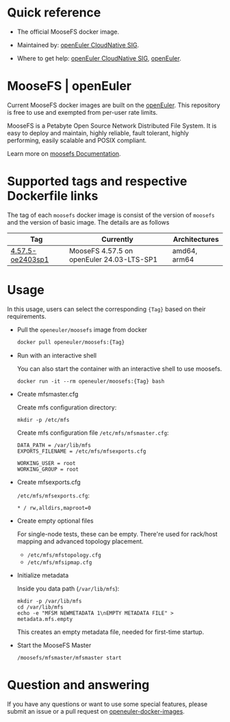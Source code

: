 # Quick reference

- The official MooseFS docker image.

- Maintained by: [openEuler CloudNative SIG](https://gitee.com/openeuler/cloudnative).

- Where to get help: [openEuler CloudNative SIG](https://gitee.com/openeuler/cloudnative), [openEuler](https://gitee.com/openeuler/community).

# MooseFS | openEuler
Current MooseFS docker images are built on the [openEuler](https://repo.openeuler.org/). This repository is free to use and exempted from per-user rate limits.

MooseFS is a Petabyte Open Source Network Distributed File System. It is easy to deploy and maintain, highly reliable, fault tolerant, highly performing, easily scalable and POSIX compliant.

Learn more on [moosefs Documentation](https://moosefs.com/support/#documentation).

# Supported tags and respective Dockerfile links
The tag of each `moosefs` docker image is consist of the version of `moosefs` and the version of basic image. The details are as follows

| Tag                                                                                                                                 | Currently                                 | Architectures |
|-------------------------------------------------------------------------------------------------------------------------------------|-------------------------------------------|---------------|
| [4.57.5-oe2403sp1](https://gitee.com/openeuler/openeuler-docker-images/blob/master/Storage/moosefs/4.57.5/24.03-lts-sp1/Dockerfile) | MooseFS 4.57.5 on openEuler 24.03-LTS-SP1 | amd64, arm64  |

# Usage
In this usage, users can select the corresponding `{Tag}` based on their requirements.

- Pull the `openeuler/moosefs` image from docker

	```bash
	docker pull openeuler/moosefs:{Tag}
	```

- Run with an interactive shell

    You can also start the container with an interactive shell to use moosefs.
    ```
    docker run -it --rm openeuler/moosefs:{Tag} bash
    ```

- Create mfsmaster.cfg

    Create mfs configuration directory:
    ```
    mkdir -p /etc/mfs
    ```
  
    Create mfs configuration file `/etc/mfs/mfsmaster.cfg`:
    ```
    DATA_PATH = /var/lib/mfs
    EXPORTS_FILENAME = /etc/mfs/mfsexports.cfg

    WORKING_USER = root
    WORKING_GROUP = root
    ```

- Create mfsexports.cfg

    `/etc/mfs/mfsexports.cfg`:
    ```
    * / rw,alldirs,maproot=0
    ```
  
- Create empty optional files

    For single-node tests, these can be empty. There're used for rack/host mapping and advanced topology placement.
    * `/etc/mfs/mfstopology.cfg`
    * `/etc/mfs/mfsipmap.cfg`
  
- Initialize metadata

    Inside you data path (`/var/lib/mfs`):
    ```
    mkdir -p /var/lib/mfs
    cd /var/lib/mfs
    echo -e "MFSM NEWMETADATA 1\nEMPTY METADATA FILE" > metadata.mfs.empty
    ```
    This creates an empty metadata file, needed for first-time startup.
  
- Start the MooseFS Master

    ```
    /moosefs/mfsmaster/mfsmaster start
    ```
  
# Question and answering
If you have any questions or want to use some special features, please submit an issue or a pull request on [openeuler-docker-images](https://gitee.com/openeuler/openeuler-docker-images).